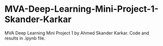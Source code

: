 # MVA-Deep-Learning-Mini-Project-1-Skander-Karkar
MVA Deep Learning Mini Project 1 by Ahmed Skander Karkar. Code and results in .ipynb file.
